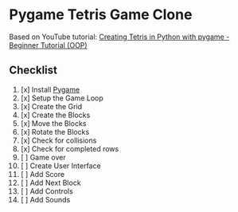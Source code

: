 # Pygame Tetris Game Clone

Based on YouTube
tutorial: [Creating Tetris in Python with pygame - Beginner Tutorial (OOP)](https://www.youtube.com/watch?v=nF_crEtmpBo)

## Checklist

1. [x] Install [Pygame](https://pypi.org/project/pygame-ce/)
2. [x] Setup the Game Loop
3. [x] Create the Grid
4. [x] Create the Blocks
5. [x] Move the Blocks
6. [x] Rotate the Blocks
7. [x] Check for collisions
8. [x] Check for completed rows
9. [ ] Game over
10. [ ] Create User Interface
11. [ ] Add Score
12. [ ] Add Next Block
13. [ ] Add Controls
14. [ ] Add Sounds



